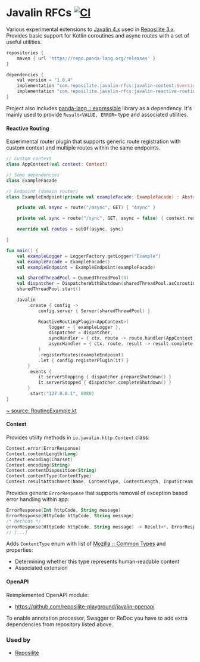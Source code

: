 # Javalin RFCs [![CI](https://github.com/reposilite-playground/javalin-rfcs/actions/workflows/gradle.yml/badge.svg)](https://github.com/reposilite-playground/javalin-rfcs/actions/workflows/gradle.yml)
Various experimental extensions to [Javalin 4.x](https://github.com/tipsy/javalin) used in [Reposilite 3.x](https://github.com/dzikoysk/reposilite). Provides basic support for Kotlin coroutines and async routes with a set of useful utilities.

```groovy
repositories {
    maven { url 'https://repo.panda-lang.org/releases' }
}

dependencies {
    val version = "1.0.4"
    implementation "com.reposilite.javalin-rfcs:javalin-context:$version"
    implementation "com.reposilite.javalin-rfcs:javalin-reactive-routing:$version"
}
```

Project also includes [panda-lang :: expressible](https://github.com/panda-lang/expressible) library as a dependency. It's mainly used to provide `Result<VALUE, ERROR>` type and associated utilities.

#### Reactive Routing

Experimental router plugin that supports generic route registration with custom context and multiple routes within the same endpoints. 

```kotlin
// Custom context
class AppContext(val context: Context)

// Some dependencies
class ExampleFacade

// Endpoint (domain router)
class ExampleEndpoint(private val exampleFacade: ExampleFacade) : AbstractRoutes<AppContext> {

    private val async = route("/async", GET) { "Async" }

    private val sync = route("/sync", GET, async = false) { context.result("Sync") }

    override val routes = setOf(async, sync)

}

fun main() {
    val exampleLogger = LoggerFactory.getLogger("Example")
    val exampleFacade = ExampleFacade()
    val exampleEndpoint = ExampleEndpoint(exampleFacade)

    val sharedThreadPool = QueuedThreadPool(4)
    val dispatcher = DispatcherWithShutdown(sharedThreadPool.asCoroutineDispatcher())
    sharedThreadPool.start()

    Javalin
        .create { config ->
            config.server { Server(sharedThreadPool) }

            ReactiveRoutingPlugin<AppContext>(
                logger = { exampleLogger },
                dispatcher = dispatcher,
                syncHandler = { ctx, route -> route.handler(AppContext(ctx)) },
                asyncHandler = { ctx, route, result -> result.complete(route.handler(AppContext(ctx))) }
            )
            .registerRoutes(exampleEndpoint)
            .let { config.registerPlugin(it) }
        }
        .events {
            it.serverStopping { dispatcher.prepareShutdown() }
            it.serverStopped { dispatcher.completeShutdown() }
        }
        .start("127.0.0.1", 8080)
}
```

[~ source: RoutingExample.kt](https://github.com/reposilite-playground/javalin-rfcs/blob/main/javalin-reactive-routing/src/test/kotlin/com/reposilite/web/routing/RoutingExample.kt)

#### Context

Provides utility methods in `io.javalin.http.Context` class:

```kotlin
Context.error(ErrorResponse)
Context.contentLength(Long)
Context.encoding(Charset)
Context.encoding(String)
Context.contentDisposition(String)
Context.contentType(ContentType)
Context.resultAttachment(Name, ContentType, ContentLength, InputStream)
```

Provides generic `ErrorResponse` that supports removal of exception based error handling within app:
```kotlin
ErrorResponse(Int httpCode, String message)
ErrorResponse(HttpCode httpCode, String message)
/* Methods */
errorResponse(HttpCode httpCode, String message) -> Result<*, ErrorResponse>
// [...]
```

Adds `ContentType` enum with list of [Mozilla :: Common Types](https://developer.mozilla.org/en-US/docs/Web/HTTP/Basics_of_HTTP/MIME_types/Common_types) and properties:
* Determining whether this type represents human-readable content
* Associated extension

#### OpenAPI

Reimplemented OpenAPI module:

* https://github.com/reposilite-playground/javalin-openapi

To enable annotation processor, Swagger or ReDoc you have to add extra dependencies from repository listed above. 

### Used by

* [Reposilite](https://github.com/dzikoysk/reposilite)
